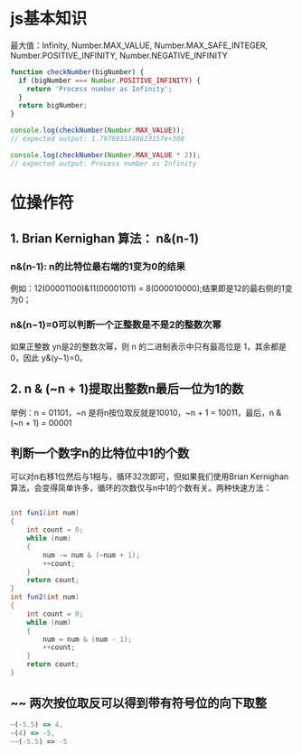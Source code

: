 
# js基本知识

最大值：Infinity, Number.MAX_VALUE, Number.MAX_SAFE_INTEGER, Number.POSITIVE_INFINITY, Number.NEGATIVE_INFINITY

```js
function checkNumber(bigNumber) {
  if (bigNumber === Number.POSITIVE_INFINITY) {
    return 'Process number as Infinity';
  }
  return bigNumber;
}

console.log(checkNumber(Number.MAX_VALUE));
// expected output: 1.7976931348623157e+308

console.log(checkNumber(Number.MAX_VALUE * 2));
// expected output: Process number as Infinity
```

# 位操作符

## 1. Brian Kernighan 算法： n&(n-1)

### n&(n-1): n的比特位最右端的1变为0的结果

例如：12(00001100)&11(00001011) = 8(000010000);结果即是12的最右侧的1变为0；

### n&(n−1)=0可以判断一个正整数是不是2的整数次幂

如果正整数 yn是2的整数次幂，则 n 的二进制表示中只有最高位是 1，其余都是 0，因此 y&(y−1)=0。

## 2. n & (~n + 1)提取出整数n最后一位为1的数

举例：n = 01101，~n 是将n按位取反就是10010，~n + 1 = 10011，最后，n & (~n + 1) = 00001

## 判断一个数字n的比特位中1的个数

可以对n右移1位然后与1相与，循环32次即可，但如果我们使用Brian Kernighan 算法，会变得简单许多，循环的次数仅与n中1的个数有关。两种快速方法：

```java

int fun1(int num)
{
	int count = 0;
	while (num)
	{
		num -= num & (~num + 1);
		++count;
	}
	return count;
}
int fun2(int num)
{
	int count = 0;
	while (num)
	{
		num = num & (num - 1);
		++count;
	}
	return count;
}
```

## ~~ 两次按位取反可以得到带有符号位的向下取整

```js
~(-5.5) => 4, 
~(4) => -5, 
~~(-5.5) => -5
```
